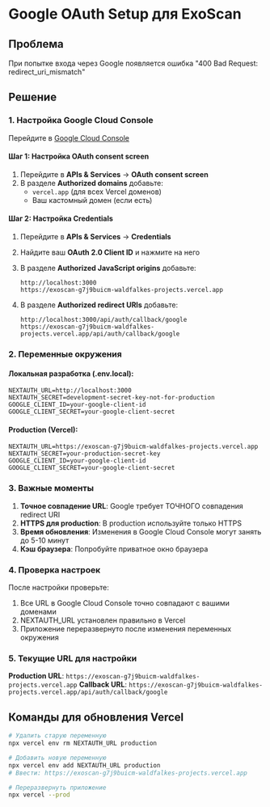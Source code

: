 # Google OAuth Setup для ExoScan

## Проблема
При попытке входа через Google появляется ошибка "400 Bad Request: redirect_uri_mismatch"

## Решение

### 1. Настройка Google Cloud Console

Перейдите в [Google Cloud Console](https://console.cloud.google.com/)

#### Шаг 1: Настройка OAuth consent screen
1. Перейдите в **APIs & Services** → **OAuth consent screen**
2. В разделе **Authorized domains** добавьте:
   - `vercel.app` (для всех Vercel доменов)
   - Ваш кастомный домен (если есть)

#### Шаг 2: Настройка Credentials
1. Перейдите в **APIs & Services** → **Credentials**
2. Найдите ваш **OAuth 2.0 Client ID** и нажмите на него
3. В разделе **Authorized JavaScript origins** добавьте:
   ```
   http://localhost:3000
   https://exoscan-g7j9buicm-waldfalkes-projects.vercel.app
   ```

4. В разделе **Authorized redirect URIs** добавьте:
   ```
   http://localhost:3000/api/auth/callback/google
   https://exoscan-g7j9buicm-waldfalkes-projects.vercel.app/api/auth/callback/google
   ```

### 2. Переменные окружения

#### Локальная разработка (.env.local):
```env
NEXTAUTH_URL=http://localhost:3000
NEXTAUTH_SECRET=development-secret-key-not-for-production
GOOGLE_CLIENT_ID=your-google-client-id
GOOGLE_CLIENT_SECRET=your-google-client-secret
```

#### Production (Vercel):
```env
NEXTAUTH_URL=https://exoscan-g7j9buicm-waldfalkes-projects.vercel.app
NEXTAUTH_SECRET=your-production-secret-key
GOOGLE_CLIENT_ID=your-google-client-id
GOOGLE_CLIENT_SECRET=your-google-client-secret
```

### 3. Важные моменты

1. **Точное совпадение URL**: Google требует ТОЧНОГО совпадения redirect URI
2. **HTTPS для production**: В production используйте только HTTPS
3. **Время обновления**: Изменения в Google Cloud Console могут занять до 5-10 минут
4. **Кэш браузера**: Попробуйте приватное окно браузера

### 4. Проверка настроек

После настройки проверьте:
1. Все URL в Google Cloud Console точно совпадают с вашими доменами
2. NEXTAUTH_URL установлен правильно в Vercel
3. Приложение переразвернуто после изменения переменных окружения

### 5. Текущие URL для настройки

**Production URL**: `https://exoscan-g7j9buicm-waldfalkes-projects.vercel.app`
**Callback URL**: `https://exoscan-g7j9buicm-waldfalkes-projects.vercel.app/api/auth/callback/google`

## Команды для обновления Vercel

```bash
# Удалить старую переменную
npx vercel env rm NEXTAUTH_URL production

# Добавить новую переменную
npx vercel env add NEXTAUTH_URL production
# Ввести: https://exoscan-g7j9buicm-waldfalkes-projects.vercel.app

# Переразвернуть приложение
npx vercel --prod
```